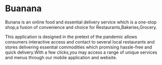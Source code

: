 # Buanana
Bunana is an online food and essential delivery service which is a one-stop shop,a fusion of convenience and choice for Restaurants,Bakeries,Grocery.

This application is designed in the pretext of the pandemic allows consumers interactive access and contact to several local restaurants and stores delivering essential commodities which promising hassle-free and quick delivery.With a few clicks,you may access a range of unique services and menus through our mobile application and website.
